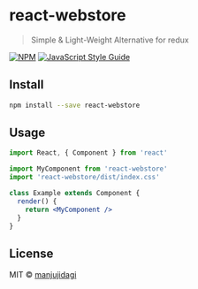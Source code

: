 # react-webstore

> Simple &amp; Light-Weight Alternative for redux

[![NPM](https://img.shields.io/npm/v/react-webstore.svg)](https://www.npmjs.com/package/react-webstore) [![JavaScript Style Guide](https://img.shields.io/badge/code_style-standard-brightgreen.svg)](https://standardjs.com)

## Install

```bash
npm install --save react-webstore
```

## Usage

```jsx
import React, { Component } from 'react'

import MyComponent from 'react-webstore'
import 'react-webstore/dist/index.css'

class Example extends Component {
  render() {
    return <MyComponent />
  }
}
```

## License

MIT © [manjujidagi](https://github.com/manjujidagi)
